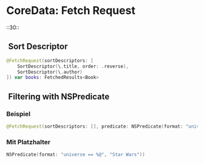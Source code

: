 # CoreData: Fetch Request
::30::

##  Sort Descriptor

```swift
@FetchRequest(sortDescriptors: [
    SortDescriptor(\.title, order: .reverse),
	SortDescriptor(\.author)
]) var books: FetchedResults<Book>
```

##  Filtering with NSPredicate

### Beispiel
```swift
@FetchRequest(sortDescriptors: [], predicate: NSPredicate(format: "universe == 'Star Wars'")) var ships: FetchedResults<Ship>
```

### Mit Platzhalter
```swift
NSPredicate(format: "universe == %@", "Star Wars"))
```
